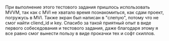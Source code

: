 При выполнение этого тестового задания пришлось использовать MVVM, так как с MVI не хватало время
познакомиться, как сдам проект, погружусь в MVI. Также экран был написан в "слепую", потому что
не смог найти cliend_id и key. Спасибо за такой приятный опыт в виде первого 
собеседования и тестового задания, даже благодаря этому я все равно смог вынести пользу
в виде прокачки тех и софт скиллов.
